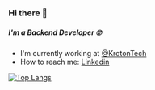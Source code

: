 ### Hi there 👋

<h5>I'm a Backend Developer 🤓</h5>

<ul>
  <li>I'm currently working at <a href="https://kroton.tech/">@KrotonTech</a></li>
  <li>How to reach me: <a href="https://www.linkedin.com/in/nadia-nami-abe/">Linkedin</a></li>
</ul>

<!--
**nadianamiabe/nadianamiabe** is a ✨ _special_ ✨ repository because its `README.md` (this file) appears on your GitHub profile.

Here are some ideas to get you started:

- 🔭 I’m currently working on ...
- 🌱 I’m currently learning ...
- 👯 I’m looking to collaborate on ...
- 🤔 I’m looking for help with ...
- 💬 Ask me about ...
- 📫 How to reach me: ...
- 😄 Pronouns: ...
- ⚡ Fun fact: ...
-->

[![Top Langs](https://github-readme-stats.vercel.app/api/top-langs/?username=nadianamiabe&layout=compact&theme=tokyonight)](https://github.com/anuraghazra/github-readme-stats)
